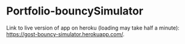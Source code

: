 # Portfolio-bouncySimulator

Link to live version of app on heroku (loading may take half a minute): https://gost-bouncy-simulator.herokuapp.com/.
